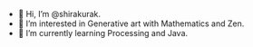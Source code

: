 
- 👋 Hi, I’m @shirakurak.
- 👀 I’m interested in Generative art with Mathematics and Zen.
- 🌱 I’m currently learning Processing and Java.
<!---
- 💞️ I’m looking to collaborate on ...
- 📫 How to reach me ...
--->

<!---
shirakurak/shirakurak is a ✨ special ✨ repository because its `README.md` (this file) appears on your GitHub profile.
You can click the Preview link to take a look at your changes.
--->
